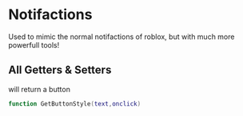 # Notifactions
Used to mimic the normal notifactions of roblox, but with much more powerfull tools!
## All Getters & Setters

will return a button
```lua
function GetButtonStyle(text,onclick)
```

